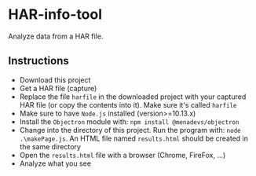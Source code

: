 # HAR-info-tool
Analyze data from a HAR file.

## Instructions
- Download this project
- Get a HAR file (capture)
- Replace the file `harfile` in the downloaded project with your captured HAR file (or copy the contents into it). Make sure it's called `harfile`
- Make sure to have `Node.js` installed (version>=10.13.x)
- Install the `Objectron` module with: `npm install @menadevs/objectron`
- Change into the directory of this project. Run the program with: `node .\makePage.js`. An HTML file named `results.html` should be created in the same directory
- Open the `results.html` file with a browser (Chrome, FireFox, ...)
- Analyze what you see
